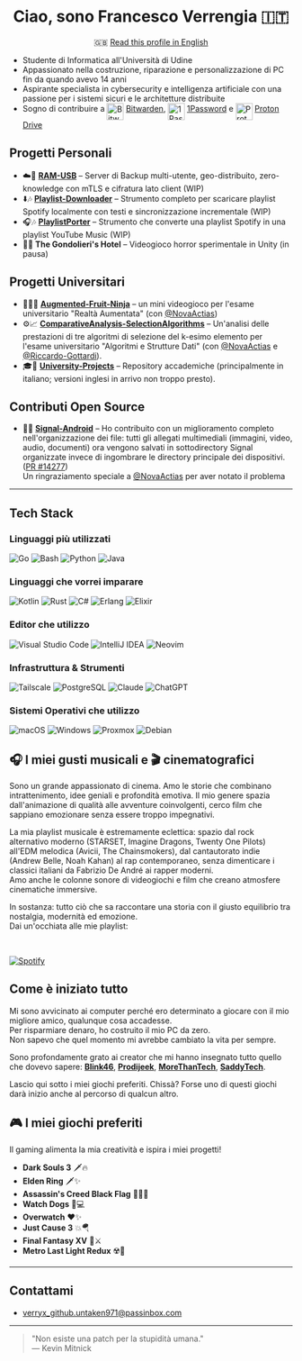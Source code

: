 <div align="center">

# Ciao, sono Francesco Verrengia 🇮🇹
🇬🇧 [Read this profile in English](./README.md)

</div>


- Studente di Informatica all'Università di Udine
- Appassionato nella costruzione, riparazione e personalizzazione di PC fin da quando avevo 14 anni
- Aspirante specialista in cybersecurity e intelligenza artificiale con una passione per i sistemi sicuri e le architetture distribuite
- Sogno di contribuire a <img src="https://upload.wikimedia.org/wikipedia/commons/c/cc/Bitwarden_logo.svg" height="30" alt="Bitwarden logo" align="middle" /> [Bitwarden](https://github.com/bitwarden), <img src="https://1password.com/img/logo-v1.svg" height="30" alt="1Password logo" align="middle" /> [1Password](https://github.com/1password) e <img src="https://proton.me/favicon.ico" height="30" alt="Proton Drive logo" align="middle" /> [Proton Drive](https://github.com/ProtonDriveApps)

## Progetti Personali

- ☁️🔐 [**RAM-USB**](https://github.com/Verryx-02/RAM-USB) – Server di Backup multi-utente, geo-distribuito, zero-knowledge con mTLS e cifratura lato client (WIP)
- ⬇️🎶 [**Playlist-Downloader**](https://github.com/Verryx-02/playlist-downloader) – Strumento completo per scaricare playlist Spotify localmente con testi e sincronizzazione incrementale (WIP)
- 🎧🎶 [**PlaylistPorter**](https://github.com/Verryx-02/PlaylistPorter) – Strumento che converte una playlist Spotify in una playlist YouTube Music (WIP)
- 🏨🥩 **The Gondolieri's Hotel** – Videogioco horror sperimentale in Unity (in pausa)

## Progetti Universitari

- 🍎🥷🏻 [**Augmented-Fruit-Ninja**](https://github.com/NovaActias/Augmented-Fruit-Ninja) – un mini videogioco per l'esame universitario "Realtà Aumentata" (con [@NovaActias](https://github.com/NovaActias))
- ⚙️📈 [**ComparativeAnalysis-SelectionAlgorithms**](https://github.com/NovaActias/ComparativeAnalysis-SelectionAlgorithms) – Un'analisi delle prestazioni di tre algoritmi di selezione del k-esimo elemento per l'esame universitario "Algoritmi e Strutture Dati" (con [@NovaActias](https://github.com/NovaActias) e [@Riccardo-Gottardi](https://github.com/Riccardo-Gottardi)).
- 🎓🏫 [**University-Projects**](https://github.com/Verryx-02/University-Projects) – Repository accademiche (principalmente in italiano; versioni inglesi in arrivo non troppo presto).

## Contributi Open Source
- 📱🔐 [**Signal-Android**](https://github.com/signalapp/Signal-Android) – Ho contribuito con un miglioramento completo nell'organizzazione dei file: tutti gli allegati multimediali (immagini, video, audio, documenti) ora vengono salvati in sottodirectory Signal organizzate invece di ingombrare le directory principale dei dispositivi. ([PR #14277](https://github.com/signalapp/Signal-Android/pull/14277))  
Un ringraziamento speciale a [@NovaActias](https://github.com/NovaActias) per aver notato il problema

---

## Tech Stack
### Linguaggi più utilizzati
![Go](https://img.shields.io/badge/Go-00ADD8?style=for-the-badge&logo=go&logoColor=white)
![Bash](https://img.shields.io/badge/Bash-4EAA25?style=for-the-badge&logo=gnu-bash&logoColor=white)
![Python](https://img.shields.io/badge/Python-3776AB?style=for-the-badge&logo=python&logoColor=white)
![Java](https://img.shields.io/badge/Java-007396?style=for-the-badge&logo=java&logoColor=white)

### Linguaggi che vorrei imparare
![Kotlin](https://img.shields.io/badge/Kotlin-7F52FF?style=for-the-badge&logo=kotlin&logoColor=white)
![Rust](https://img.shields.io/badge/Rust-000000?style=for-the-badge&logo=rust&logoColor=white)
![C#](https://img.shields.io/badge/C%23-239120?style=for-the-badge&logo=c-sharp&logoColor=white)
![Erlang](https://img.shields.io/badge/Erlang-A90533?style=for-the-badge&logo=erlang&logoColor=white)
![Elixir](https://img.shields.io/badge/Elixir-4B275F?style=for-the-badge&logo=elixir&logoColor=white)


### Editor che utilizzo
![Visual Studio Code](https://img.shields.io/badge/VS%20Code-007ACC?style=for-the-badge&logo=visual-studio-code&logoColor=white)
![IntelliJ IDEA](https://img.shields.io/badge/IntelliJ-000000?style=for-the-badge&logo=intellij-idea&logoColor=white)
![Neovim](https://img.shields.io/badge/Neovim-57A143?style=for-the-badge&logo=neovim&logoColor=white)

### Infrastruttura & Strumenti
![Tailscale](https://img.shields.io/badge/Tailscale-0043CE?style=for-the-badge&logo=tailscale&logoColor=white)
![PostgreSQL](https://img.shields.io/badge/PostgreSQL-336791?style=for-the-badge&logo=postgresql&logoColor=white)
![Claude](https://img.shields.io/badge/Claude-da7756?style=for-the-badge&logo=anthropic&logoColor=white)
![ChatGPT](https://img.shields.io/badge/ChatGPT-222222?style=for-the-badge&logo=openai&logoColor=white)


### Sistemi Operativi che utilizzo
![macOS](https://img.shields.io/badge/macOS-000000?style=for-the-badge&logo=apple&logoColor=white)
![Windows](https://img.shields.io/badge/Windows-0078D6?style=for-the-badge&logo=windows&logoColor=white)
![Proxmox](https://img.shields.io/badge/Proxmox-000000?style=for-the-badge&logo=proxmox&logoColor=white)
![Debian](https://img.shields.io/badge/Debian-A81D33?style=for-the-badge&logo=debian&logoColor=white)


## 🎧 I miei gusti musicali e 🎬 cinematografici

Sono un grande appassionato di cinema. Amo le storie che combinano intrattenimento, idee geniali e profondità emotiva. Il mio genere spazia dall'animazione di qualità alle avventure coinvolgenti, cerco film che sappiano emozionare senza essere troppo impegnativi.

La mia playlist musicale è estremamente eclettica: spazio dal rock alternativo moderno (STARSET, Imagine Dragons, Twenty One Pilots) all'EDM melodica (Avicii, The Chainsmokers), dal cantautorato indie (Andrew Belle, Noah Kahan) al rap contemporaneo, senza dimenticare i classici italiani da Fabrizio De André ai rapper moderni.  
Amo anche le colonne sonore di videogiochi e film che creano atmosfere cinematiche immersive.

In sostanza: tutto ciò che sa raccontare una storia con il giusto equilibrio tra nostalgia, modernità ed emozione.  
Dai un'occhiata alle mie playlist:

<br>

[![Spotify](https://img.shields.io/badge/Spotify-🎵-1DB954?style=for-the-badge&logo=spotify&logoColor=white)](https://open.spotify.com/user/francescoverrengia62442)


## Come è iniziato tutto
Mi sono avvicinato ai computer perché ero determinato a giocare con il mio migliore amico, qualunque cosa accadesse.  
Per risparmiare denaro, ho costruito il mio PC da zero.  
Non sapevo che quel momento mi avrebbe cambiato la vita per sempre.  

Sono profondamente grato ai creator che mi hanno insegnato tutto quello che dovevo sapere:
[**Blink46**](https://www.youtube.com/@Blink46yt), [**Prodijeek**](https://www.youtube.com/@Prodigeek), [**MoreThanTech**](https://www.youtube.com/@MoreThanTech), [**SaddyTech**](https://www.youtube.com/@SaddyTech).

Lascio qui sotto i miei giochi preferiti. Chissà? Forse uno di questi giochi darà inizio anche al percorso di qualcun altro.


## 🎮 I miei giochi preferiti
Il gaming alimenta la mia creatività e ispira i miei progetti!

- **Dark Souls 3** 🗡️🔥
- **Elden Ring** 🗡✨
- **Assassin's Creed Black Flag** 🏴‍☠️⛵
- **Watch Dogs** 📱💻
- **Overwatch** ❤️✨
- **Just Cause 3** 💥🪂
- **Final Fantasy XV** 👑⚔️
- **Metro Last Light Redux** ☢️🌆

---

## Contattami

- verryx_github.untaken971@passinbox.com

---

> "Non esiste una patch per la stupidità umana."  
> — Kevin Mitnick
